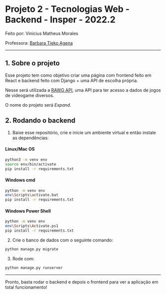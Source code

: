 # Projeto 2 - Tecnologias Web - Backend - Insper - 2022.2
Feito por: Vinícius Matheus Morales

Professora: [Barbara Tieko Agena](http://lattes.cnpq.br/3888793516541327 "Lattes CV Barbara Tieko Agena")
___

## 1. Sobre o projeto
Esse projeto tem como objetivo criar uma página com frontend feito em React e backend feito com Django + uma API de escolha própria.

Nesse será utilizada a [RAWG API](https://rawg.io/apidocs), uma API para ter acesso a dados de jogos de videogame diversos.

O nome do projeto será *Expand*.

## 2. Rodando o backend

1. Baixe esse repositório, crie e inicie um ambiente virtual e então instale as dependências:

#### Linux/Mac OS
```bash
python3 -m venv env
source env/bin/activate
pip install -r requirements.txt
```

#### Windows cmd
```bash
python -m venv env
env\Scripts\activate.bat
pip install -r requirements.txt
```

#### Windows Power Shell
```bash
python -m venv env
env\Scripts\Activate.ps1
pip install -r requirements.txt
```

2. Crie o banco de dados com o seguinte comando:
```bash
python manage.py migrate
```

3. Rode com:
```bash
python manage.py runserver
```
___

Pronto, basta rodar o backend e depois o frontend para ver a aplicação em total funcionamento!